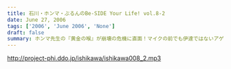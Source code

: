 ```yaml
---
title: 石川・ホンマ・ぶるんのBe-SIDE Your Life! vol.8-2
date: June 27, 2006
tags: ['2006', 'June 2006', 'None']
draft: false
summary: ホンマ先生の『黄金の喉』が崩壊の危機に直面！マイクの前でも伊達ではないアゲアゲトークは、彼の喉を日々痛めつけている．．．（らしい。）『ガラスの十代』ならぬ『ガラスの喉を持つ三十路』たちが今日もお送りする。あ、ちなみに全く本編では触れられていないけど、ホンマ先生はもちろん『モンテディオ山形』のユニを着込んでいます．．．山形で聴いている同郷のキミ！エールを送ってくれ！アゲアゲ大作戦の詳細報告も各部隊から打電があったのでそちらもひっそりと聞き耳を立ててもらいたい。NAMAE
---
```


http://project-phi.ddo.jp/ishikawa/ishikawa008_2.mp3
